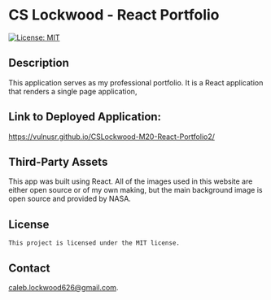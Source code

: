 # CS Lockwood - React Portfolio

  [![License: MIT](https://img.shields.io/badge/License-MIT-yellow.svg)](https://opensource.org/licenses/MIT) 

  ## Description

  This application serves as my professional portfolio. It is a React application that renders a single page application,

  ## Link to Deployed Application:
  
  https://vulnusr.github.io/CSLockwood-M20-React-Portfolio2/
  
  ## Third-Party Assets

  This app was built using React.
  All of the images used in this website are either open source or of my own making, but the main background image is open source and provided by NASA.
  

  ## License

    This project is licensed under the MIT license.

  ## Contact

  caleb.lockwood626@gmail.com.